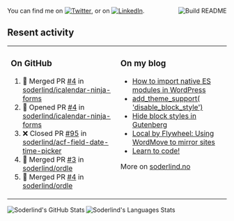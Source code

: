 
<a href="https://github.com/soderlind/soderlind/actions"><img src="https://github.com/soderlind/soderlind/workflows/Build%20README/badge.svg" align="right" alt="Build README"></a>

<!-- Actual text -->
You can find me on [![Twitter][1.2]][1], or on [![LinkedIn][2.2]][2].

<!-- Icons -->

[1.2]: http://i.imgur.com/wWzX9uB.png (twitter icon without padding)
[2.2]: https://raw.githubusercontent.com/MartinHeinz/MartinHeinz/master/linkedin-3-16.png (LinkedIn icon without padding)

<!-- Links to your social media accounts -->

[1]: https://twitter.com/soderlind
[2]: https://www.linkedin.com/in/soderlind/

## Resent activity

<table width="100%" border="0"><tr><td valign="top" width="49%">

### On GitHub

<!--START_SECTION:activity-->
1. 🎉 Merged PR [#4](https://github.com/soderlind/icalendar-ninja-forms/pull/4) in [soderlind/icalendar-ninja-forms](https://github.com/soderlind/icalendar-ninja-forms)
2. 💪 Opened PR [#4](https://github.com/soderlind/icalendar-ninja-forms/pull/4) in [soderlind/icalendar-ninja-forms](https://github.com/soderlind/icalendar-ninja-forms)
3. ❌ Closed PR [#95](https://github.com/soderlind/acf-field-date-time-picker/pull/95) in [soderlind/acf-field-date-time-picker](https://github.com/soderlind/acf-field-date-time-picker)
4. 🎉 Merged PR [#3](https://github.com/soderlind/ordle/pull/3) in [soderlind/ordle](https://github.com/soderlind/ordle)
5. 🎉 Merged PR [#4](https://github.com/soderlind/ordle/pull/4) in [soderlind/ordle](https://github.com/soderlind/ordle)
<!--END_SECTION:activity-->

</td><td valign="top" width="49%">

### On my blog

<!-- BLOG:START -->
- [How to import native ES modules in WordPress](https://soderlind.no/how-to-import-native-es-modules-in-wordpress/)
- [add_theme_support&lpar; &#39;disable_block_style&#39;&rpar;](https://soderlind.no/add-theme-support-disable-block-style/)
- [Hide block styles in Gutenberg](https://soderlind.no/hide-block-styles-in-gutenberg/)
- [Local by Flywheel: Using WordMove to mirror sites](https://soderlind.no/local-by-flywheel-using-wordmove-to-mirror-sites/)
- [Learn to code!](https://soderlind.no/learn-to-code/)
<!-- BLOG:END -->

More on [soderlind.no](https://soderlind.no/)
</td></tr></table>


  <img align="left" alt="Soderlind's GitHub Stats" src="https://github-readme-stats-d1emiyjuh.vercel.app/api?username=soderlind&show_icons=true&hide_border=true&count_private=true" />
  <img align="left" alt="Soderlind's Languages Stats" src="https://github-readme-stats-d1emiyjuh.vercel.app/api/top-langs/?username=soderlind" />




